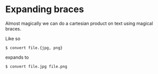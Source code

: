 # Expanding braces

Almost magically we can do a cartesian product on text using magical braces.

Like so

```
$ convert file.{jpg, png}
```

expands to

```
$ convert file.jpg file.png
```